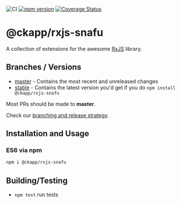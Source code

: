 ![CI](https://github.com/ckapps/rxjs/workflows/CI/badge.svg)
[![npm version](https://badge.fury.io/js/%40ckapp%2Frxjs-snafu.svg)](https://www.npmjs.com/@ckapp/rxjs-snafu)
[![Coverage Status](https://coveralls.io/repos/github/ckapps/rxjs/badge.svg?branch=master)](https://coveralls.io/github/ckapps/rxjs?branch=master)

# @ckapp/rxjs-snafu

A collection of extensions for the awesome [RxJS](https://www.npmjs.com/package/rxjs) library.

## Branches / Versions

- [master](https://github.com/ckapps/rxjs/commits/master) - Contains the most recent and unreleased changes
- [stable](https://github.com/ckapps/rxjs/tree/release/stable/1.x) - Contains the latest version you'd get if you do `npm install @ckapp/rxjs-snafu`

Most PRs should be made to **master**.

Check our [branching and release strategy](https://github.com/ckapps/.github/blob/master/docs/branching.md).

## Installation and Usage

### ES6 via npm

```sh
npm i @ckapp/rxjs-snafu
```

## Building/Testing

- `npm test` run tests
